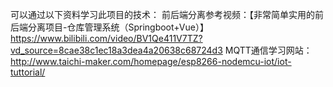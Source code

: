 可以通过以下资料学习此项目的技术：
前后端分离参考视频：【非常简单实用的前后端分离项目-仓库管理系统（Springboot+Vue）】https://www.bilibili.com/video/BV1Qe411V7TZ?vd_source=8cae38c1ec18a3dea4a20638c68724d3
MQTT通信学习网站：http://www.taichi-maker.com/homepage/esp8266-nodemcu-iot/iot-tuttorial/
